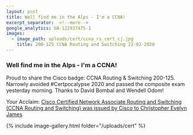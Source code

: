 ```yaml
---
layout: post
title: Well find me in the Alps - I'm a CCNA!
excerpt_separator:  <!--more-->
google_analytics: UA-122937475-1
images:
  - image_path: uploads/cert/ccna_rs_cert_cj.jpg
    title: 200-125 CCNA Routing and Switching 22-02-2020
---
```


### Well find me in the Alps - I'm a CCNA!


Proud to share the Cisco badge: CCNA Routing & Switching 200-125. Narrowly avoided #Certpocalypse 2020 and passed the composite exam yesterday morning. Thanks to David Bombal and Wendell Odom!

Your Acclaim: <a href="https://www.youracclaim.com/badges/23faac15-228c-4843-9baf-dc741f84e863/linked_in">Cisco Certified Network Associate Routing and Switching (CCNA Routing and Switching) was issued by Cisco to Christopher Evelyn James</a> 

{% include image-gallery.html folder="/uploads/cert" %}
